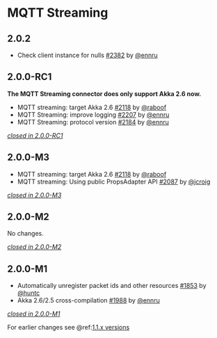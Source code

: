 # MQTT Streaming

## 2.0.2

- Check client instance for nulls [#2382](https://github.com/akka/alpakka/issues/2382) by [@ennru](https://github.com/ennru)


## 2.0.0-RC1

**The MQTT Streaming connector does only support Akka 2.6 now.**

- MQTT streaming: target Akka 2.6 [#2118](https://github.com/akka/alpakka/pull/2118) by [@raboof](https://github.com/raboof)
- MQTT Streaming: improve logging [#2207](https://github.com/akka/alpakka/issues/2207) by [@ennru](https://github.com/ennru)
- MQTT Streaming: protocol version [#2184](https://github.com/akka/alpakka/issues/2184) by [@ennru](https://github.com/ennru)

[*closed in 2.0.0-RC1*](https://github.com/akka/alpakka/issues?q=is%3Aclosed+milestone%3A2.0.0-RC1+label%3Ap%3Amqtt-streaming)

## 2.0.0-M3

- MQTT streaming: target Akka 2.6 [#2118](https://github.com/akka/alpakka/issues/2118) by [@raboof](https://github.com/raboof)
- MQTT streaming: Using public PropsAdapter API [#2087](https://github.com/akka/alpakka/issues/2087) by [@jcroig](https://github.com/jcroig)

[*closed in 2.0.0-M3*](https://github.com/akka/alpakka/issues?q=is%3Aclosed+milestone%3A2.0.0-M3+label%3Ap%3Amqtt-streaming)


## 2.0.0-M2

No changes.

[*closed in 2.0.0-M2*](https://github.com/akka/alpakka/issues?q=is%3Aclosed+milestone%3A2.0.0-M2+label%3Ap%3Amqtt-streaming)


## 2.0.0-M1

- Automatically unregister packet ids and other resources [#1853](https://github.com/akka/alpakka/pull/1853) by [@huntc](https://github.com/huntc)
- Akka 2.6/2.5 cross-compilation [#1988](https://github.com/akka/alpakka/issues/1988) by [@ennru](https://github.com/ennru)

[*closed in 2.0.0-M1*](https://github.com/akka/alpakka/issues?q=is%3Aclosed+milestone%3A2.0.0-M1+label%3Ap%3Amqtt-streaming)

For earlier changes see @ref:[1.1.x versions](../1.1.x/mqtt-streaming.md)
